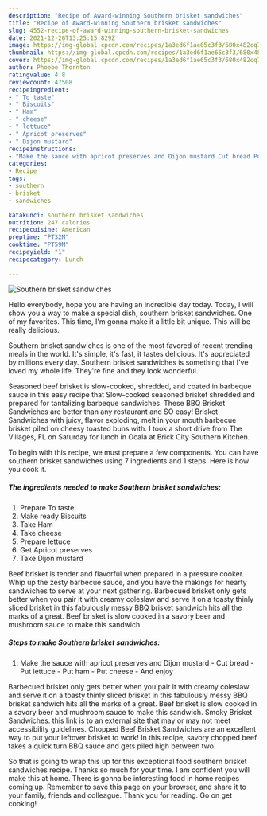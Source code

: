 ```yaml
---
description: "Recipe of Award-winning Southern brisket sandwiches"
title: "Recipe of Award-winning Southern brisket sandwiches"
slug: 4552-recipe-of-award-winning-southern-brisket-sandwiches
date: 2021-12-26T13:25:15.829Z
image: https://img-global.cpcdn.com/recipes/1a3ed6f1ae65c3f3/680x482cq70/southern-brisket-sandwiches-recipe-main-photo.jpg
thumbnail: https://img-global.cpcdn.com/recipes/1a3ed6f1ae65c3f3/680x482cq70/southern-brisket-sandwiches-recipe-main-photo.jpg
cover: https://img-global.cpcdn.com/recipes/1a3ed6f1ae65c3f3/680x482cq70/southern-brisket-sandwiches-recipe-main-photo.jpg
author: Phoebe Thornton
ratingvalue: 4.8
reviewcount: 47508
recipeingredient:
- " To taste"
- " Biscuits"
- " Ham"
- " cheese"
- " lettuce"
- " Apricot preserves"
- " Dijon mustard"
recipeinstructions:
- "Make the sauce with apricot preserves and Dijon mustard Cut bread Put lettuce  Put ham  Put cheese And enjoy"
categories:
- Recipe
tags:
- southern
- brisket
- sandwiches

katakunci: southern brisket sandwiches 
nutrition: 247 calories
recipecuisine: American
preptime: "PT32M"
cooktime: "PT59M"
recipeyield: "1"
recipecategory: Lunch

---
```



![Southern brisket sandwiches](https://img-global.cpcdn.com/recipes/1a3ed6f1ae65c3f3/680x482cq70/southern-brisket-sandwiches-recipe-main-photo.jpg)

Hello everybody, hope you are having an incredible day today. Today, I will show you a way to make a special dish, southern brisket sandwiches. One of my favorites. This time, I'm gonna make it a little bit unique. This will be really delicious.

Southern brisket sandwiches is one of the most favored of recent trending meals in the world. It's simple, it's fast, it tastes delicious. It's appreciated by millions every day. Southern brisket sandwiches is something that I've loved my whole life. They're fine and they look wonderful.

Seasoned beef brisket is slow-cooked, shredded, and coated in barbeque sauce in this easy recipe that Slow-cooked seasoned brisket shredded and prepared for tantalizing barbeque sandwiches. These BBQ Brisket Sandwiches are better than any restaurant and SO easy! Brisket Sandwiches with juicy, flavor exploding, melt in your mouth barbecue brisket piled on cheesy toasted buns with. I took a short drive from The Villages, FL on Saturday for lunch in Ocala at Brick City Southern Kitchen.


To begin with this recipe, we must prepare a few components. You can have southern brisket sandwiches using 7 ingredients and 1 steps. Here is how you cook it.

<!--inarticleads1-->

##### The ingredients needed to make Southern brisket sandwiches:

1. Prepare  To taste:
1. Make ready  Biscuits
1. Take  Ham
1. Take  cheese
1. Prepare  lettuce
1. Get  Apricot preserves
1. Take  Dijon mustard


Beef brisket is tender and flavorful when prepared in a pressure cooker. Whip up the zesty barbecue sauce, and you have the makings for hearty sandwiches to serve at your next gathering. Barbecued brisket only gets better when you pair it with creamy coleslaw and serve it on a toasty thinly sliced brisket in this fabulously messy BBQ brisket sandwich hits all the marks of a great. Beef brisket is slow cooked in a savory beer and mushroom sauce to make this sandwich. 

<!--inarticleads2-->

##### Steps to make Southern brisket sandwiches:

1. Make the sauce with apricot preserves and Dijon mustard - Cut bread - Put lettuce  - Put ham  - Put cheese - And enjoy


Barbecued brisket only gets better when you pair it with creamy coleslaw and serve it on a toasty thinly sliced brisket in this fabulously messy BBQ brisket sandwich hits all the marks of a great. Beef brisket is slow cooked in a savory beer and mushroom sauce to make this sandwich. Smoky Brisket Sandwiches. this link is to an external site that may or may not meet accessibility guidelines. Chopped Beef Brisket Sandwiches are an excellent way to put your leftover brisket to work! In this recipe, savory chopped beef takes a quick turn BBQ sauce and gets piled high between two. 

So that is going to wrap this up for this exceptional food southern brisket sandwiches recipe. Thanks so much for your time. I am confident you will make this at home. There is gonna be interesting food in home recipes coming up. Remember to save this page on your browser, and share it to your family, friends and colleague. Thank you for reading. Go on get cooking!
